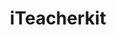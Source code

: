 ---
description: 老师用来点名的。同时可以给没到的同学发邮件。
layout: post
results:
- primaryGenreName: Education
  version: '1.0'
  trackViewUrl: https://itunes.apple.com/cn/app/iteacherkit/id911729346?mt=8&uo=4
  artworkUrl100: http://a476.phobos.apple.com/us/r30/Purple4/v4/69/b7/6c/69b76c1a-6132-a73e-54ee-bcebf7719514/mzl.enriupky.png
  artworkUrl60: http://a998.phobos.apple.com/us/r30/Purple3/v4/bf/fa/de/bffade0e-c00f-2226-79c8-c3ce74243974/72.png
  minimumOsVersion: '7.0'
  sellerName: Seasia Infotech Pvt. Ltd.
  supportedDevices:
  - iPadFourthGen
  - iPadMini4G
  - iPad2Wifi
  - iPadThirdGen4G
  - iPad23G
  - iPadMini
  - iPadFourthGen4G
  - iPadThirdGen
  genres:
  - 教育
  - 工具
  trackName: iTeacherkit
  description: "Maintaining student attendance is a real headache for a teacher.
    Generally professionals in the field of teaching require some efficient
    way of marking as well as recording attendance. Now we have a solution
    for this called an iTeacherKit. It is a reliable application which helps
    in maintaining the records that are related to marking the attendance.
    \n\nBasically this application can mark attendance in three forms that
    is present , absent or leave. It has some additional features that is
    you have access to edit any students details; moreover update and modify
    the records. It means you can delete as well as add student details as
    per requisite. \nDifferent views of the attendance are also possible say
    for example view by date, view by student name and view by the subject
    name. A special feature of sending email is also present in this application.
    \n\nKey features include:\n\n•Marking Attendance\n•Adding Subject Name/
    Class Name\n•Students details can also be added\n•Different views of attendance
    are possible\n•Accessible by any device( iPad only)\n•Attendance can be
    emailed\n•Can see the details of your own and can add,edit,remove image."
  price: 0
  trackId: 911729346
  releaseDate: '2014-09-03T03:36:51Z'
  screenshotUrls: &a []
  artistViewUrl: https://itunes.apple.com/cn/artist/seasia-infotech/id504269118?uo=4
  primaryGenreId: 6017
  kind: software
  fileSizeBytes: '11477297'
  bundleId: com.seasia.iTeacherKit
  sellerUrl: http://www.seasiainfotech.com
  trackContentRating: 4+
  artistName: Seasia Infotech
  trackCensoredName: iTeacherkit
  isGameCenterEnabled: false
  contentAdvisoryRating: 4+
  languageCodesISO2A:
  - EN
  features: *a
  wrapperType: software
  artworkUrl512: http://a476.phobos.apple.com/us/r30/Purple4/v4/69/b7/6c/69b76c1a-6132-a73e-54ee-bcebf7719514/mzl.enriupky.png
  formattedPrice: 免费
  artistId: 504269118
  genreIds:
  - '6017'
  - '6002'
  currency: CNY
  ipadScreenshotUrls:
  - http://a4.mzstatic.com/us/r30/Purple4/v4/1e/c1/d2/1ec1d2fc-c5e3-5261-33e6-3709d0961e9e/screen480x480.jpeg
  - http://a1.mzstatic.com/us/r30/Purple3/v4/51/31/f5/5131f509-330c-f940-e7d0-e04c33d9d28a/screen480x480.jpeg
  - http://a5.mzstatic.com/us/r30/Purple3/v4/d4/ce/01/d4ce01eb-5020-cf40-57ab-c9df3e4c5295/screen480x480.jpeg
  - http://a5.mzstatic.com/us/r30/Purple5/v4/90/2f/b9/902fb9a8-746c-90fa-27ca-88986bf5eed8/screen480x480.jpeg
  - http://a2.mzstatic.com/us/r30/Purple1/v4/bb/15/b4/bb15b4fb-521f-3df0-efd2-9b75d4cc27d7/screen480x480.jpeg
category: 教育
tags: tag1
resultCount: 1
title: iTeacherkit

---